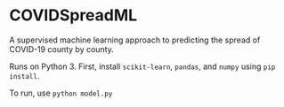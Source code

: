 # COVIDSpreadML
A supervised machine learning approach to predicting the spread of COVID-19 county by county.

Runs on Python 3. First, install `scikit-learn`, `pandas`, and `numpy` using `pip install`.

To run, use ```python model.py```